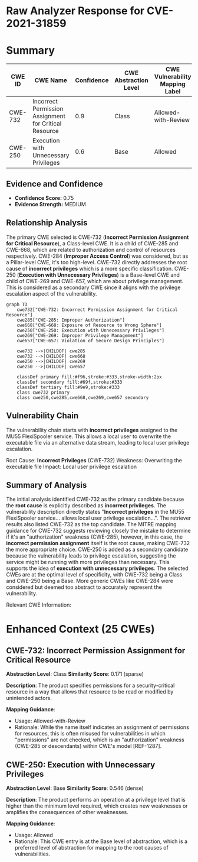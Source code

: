 # Raw Analyzer Response for CVE-2021-31859

# Summary
| CWE ID | CWE Name | Confidence | CWE Abstraction Level | CWE Vulnerability Mapping Label | CWE-Vulnerability Mapping Notes |
|---|---|---|---|---|---|
| CWE-732 | Incorrect Permission Assignment for Critical Resource | 0.9 | Class | Allowed-with-Review | Primary CWE |
| CWE-250 | Execution with Unnecessary Privileges | 0.6 | Base | Allowed | Secondary Candidate |

## Evidence and Confidence

*   **Confidence Score:** 0.75
*   **Evidence Strength:** MEDIUM

## Relationship Analysis
The primary CWE selected is CWE-732 (**Incorrect Permission Assignment for Critical Resource**), a Class-level CWE. It is a child of CWE-285 and CWE-668, which are related to authorization and control of resources respectively. CWE-284 (**Improper Access Control**) was considered, but as a Pillar-level CWE, it's too high-level. CWE-732 directly addresses the root cause of **incorrect privileges** which is a more specific classification. CWE-250 (**Execution with Unnecessary Privileges**) is a Base-level CWE and child of CWE-269 and CWE-657, which are about privilege management. This is considered as a secondary CWE since it aligns with the privilege escalation aspect of the vulnerability.

```mermaid
graph TD
    cwe732["CWE-732: Incorrect Permission Assignment for Critical Resource"]
    cwe285["CWE-285: Improper Authorization"]
    cwe668["CWE-668: Exposure of Resource to Wrong Sphere"]
    cwe250["CWE-250: Execution with Unnecessary Privileges"]
    cwe269["CWE-269: Improper Privilege Management"]
    cwe657["CWE-657: Violation of Secure Design Principles"]

    cwe732 -->|CHILDOF| cwe285
    cwe732 -->|CHILDOF| cwe668
    cwe250 -->|CHILDOF| cwe269
    cwe250 -->|CHILDOF| cwe657
    
    classDef primary fill:#f96,stroke:#333,stroke-width:2px
    classDef secondary fill:#69f,stroke:#333
    classDef tertiary fill:#9e9,stroke:#333
    class cwe732 primary
    class cwe250,cwe285,cwe668,cwe269,cwe657 secondary
```

## Vulnerability Chain
The vulnerability chain starts with **incorrect privileges** assigned to the MU55 FlexiSpooler service. This allows a local user to overwrite the executable file via an alternative data stream, leading to local user privilege escalation.

Root Cause: **Incorrect Privileges** (CWE-732)
Weakness: Overwriting the executable file
Impact: Local user privilege escalation

## Summary of Analysis
The initial analysis identified CWE-732 as the primary candidate because the **root cause** is explicitly described as **incorrect privileges**. The vulnerability description directly states "**Incorrect privileges** in the MU55 FlexiSpooler service... allows local user privilege escalation...". The retriever results also listed CWE-732 as the top candidate. The MITRE mapping guidance for CWE-732 suggests reviewing closely the mistake to determine if it's an "authorization" weakness (CWE-285), however, in this case, the **incorrect permission assignment** itself is the root cause, making CWE-732 the more appropriate choice.
CWE-250 is added as a secondary candidate because the vulnerability leads to privilege escalation, suggesting the service might be running with more privileges than necessary. This supports the idea of **execution with unnecessary privileges**.
The selected CWEs are at the optimal level of specificity, with CWE-732 being a Class and CWE-250 being a Base. More generic CWEs like CWE-284 were considered but deemed too abstract to accurately represent the vulnerability.

Relevant CWE Information:

# Enhanced Context (25 CWEs)

## CWE-732: Incorrect Permission Assignment for Critical Resource
**Abstraction Level**: Class
**Similarity Score**: 0.171 (sparse)

**Description**:
The product specifies permissions for a security-critical resource in a way that allows that resource to be read or modified by unintended actors.

**Mapping Guidance**:
- Usage: Allowed-with-Review
- Rationale: While the name itself indicates an assignment of permissions for resources, this is often misused for vulnerabilities in which "permissions" are not checked, which is an "authorization" weakness (CWE-285 or descendants) within CWE's model [REF-1287].

## CWE-250: Execution with Unnecessary Privileges
**Abstraction Level**: Base
**Similarity Score**: 0.546 (dense)

**Description**:
The product performs an operation at a privilege level that is higher than the minimum level required, which creates new weaknesses or amplifies the consequences of other weaknesses.

**Mapping Guidance**:
- Usage: Allowed
- Rationale: This CWE entry is at the Base level of abstraction, which is a preferred level of abstraction for mapping to the root causes of vulnerabilities.